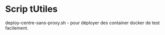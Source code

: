 # Scrip tUtiles

deploy-centre-sans-proxy.sh - pour déployer des container docker de test facilement.
